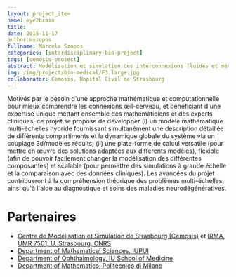 ```yaml
---
layout: project_item
name: eye2brain
title:
date: 2015-11-17
author:mszopos
fullname: Marcela Szopos
categories: [interdisciplinary-bio-project]
tags: [cemosis-project]
abstract: Modélisation et simulation des interconnexions fluides et métaboliques entre le cerveau et l'oeil
img: /img/project/bio-medical/F3.large.jpg
collaborator: Cemosis, Hopital Civil de Strasbourg
---
```


Motivés par le besoin d'une approche mathématique et computationnelle pour mieux comprendre les connexions œil-cerveau, et bénéficiant d'une expertise unique mettant ensemble des mathématiciens et des experts cliniques, ce projet se propose de développer (i) un modèle mathématique multi-échelles hybride fournissant simultanément une description détaillée de différents compartiments et la dynamique globale du système via un couplage 3d/modèles réduits; (ii) une plate-forme de calcul versatile (pour mettre en œuvre des solutions adaptées aux différents modèles), flexible (afin de pouvoir facilement changer la modélisation des différentes composantes) et scalable (pour permettre des simulations à grande échelle et la comparaison avec des données cliniques). Les
avancées du projet contribueront à la compréhension théorique des problèmes multi-échelles, ainsi qu'à l'aide au diagnostique et soins des maladies neurodégénératives.
  
# Partenaires
- [Centre de Modélisation et Simulation de Strasbourg (Cemosis)](www.cemosis.fr) et [IRMA, UMR 7501, U. Strasbourg, CNRS](www-irma.u-strasbg.fr/)
- [Department of Mathematical Sciences, IUPUI](www.iupui.edu/)
- [Department of Ophthalmology, IU School of Medicine](glick.medicine.iu.edu/people/faculty)
- [Department of Mathematics, Politecnico di Milano](www1.mate.polimi.it)
